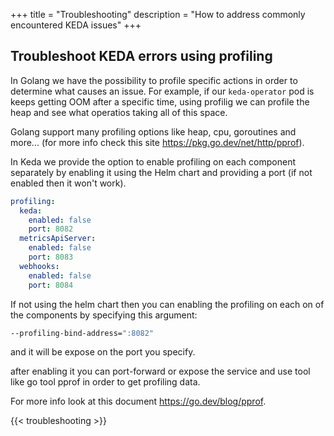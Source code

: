 +++
title = "Troubleshooting"
description = "How to address commonly encountered KEDA issues"
+++

## Troubleshoot KEDA errors using profiling

In Golang we have the possibility to profile specific actions in order to determine what causes an issue.
For example, if our `keda-operator` pod is keeps getting OOM after a specific time, using profilig we can profile the heap and see what operatios taking all of this space.

Golang support many profiling options like heap, cpu, goroutines and more... (for more info check this site https://pkg.go.dev/net/http/pprof).

In Keda we provide the option to enable profiling on each component separately by enabling it using
the Helm chart and providing a port (if not enabled then it won't work).

```yaml
profiling:
  keda:
    enabled: false
    port: 8082
  metricsApiServer:
    enabled: false
    port: 8083
  webhooks:
    enabled: false
    port: 8084
```

If not using the helm chart then you can enabling the profiling on each on of the components by specifying
this argument:
```bash
--profiling-bind-address=":8082"
```
and it will be expose on the port you specify.

after enabling it you can port-forward or expose the service and use tool like go tool pprof in order to get profiling data.

For more info look at this document https://go.dev/blog/pprof.

{{< troubleshooting >}}
